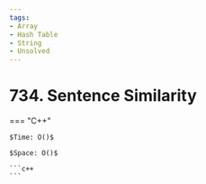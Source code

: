 ```yaml
---
tags:
- Array
- Hash Table
- String
- Unsolved
---
```



# 734. Sentence Similarity

=== "C++"

    $Time: O()$

    $Space: O()$

    ```c++
    ```